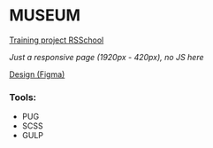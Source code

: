 <h1> MUSEUM </h1>

<p>
	<a href="https://github.com/rolling-scopes-school/tasks/blob/master/tasks/museum/museum-stage1.md">
	Training project RSSchool
	</a>
</p>

<p>
	<i>Just a responsive page (1920px - 420px), no JS here</i>
</p>

<p>
	<a href="https://www.figma.com/file/xkP6mIaq7uG1Uru7CpasXq/Museum-04.09">
	Design (Figma)
	</a>
</p>

<h3>
	Tools:
</h3>
<ul>
	<li> PUG </li>
	<li> SCSS </li>
	<li> GULP </li>
</ul>
